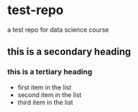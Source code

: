 # test-repo
a test repo for data science course

## this is a secondary heading
### this is a tertiary heading

* first item in the list
* second item in the list
* third item in the list

